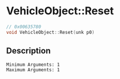 # VehicleObject::Reset
```c
// 0x00635780
void VehicleObject::Reset(unk p0)
```
## Description
```
Minimum Arguments: 1
Maximum Arguments: 1
```
